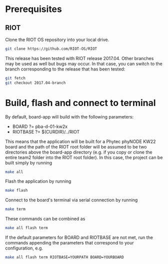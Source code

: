 # Prerequisites

## RIOT

Clone the RIOT OS repository into your local drive.

```sh
git clone https://github.com/RIOT-OS/RIOT
```

This release has been tested with RIOT release 2017.04. Other branches may be used as well but bugs may occur. In that case, you can switch to the branch corresponding to the release that has been tested:

```sh
git fetch
git checkout 2017.04-branch
```

# Build, flash and connect to terminal

By default, board-app will build with the following parameters:

- BOARD ?= pba-d-01-kw2x
- RIOTBASE ?= $(CURDIR)/../RIOT

This means that the application will be built for a Phytec phyNODE KW22 board and the path of the RIOT root folder will be assumed to be two directories above the board-app directory (e.g. if you copy or clone the entire team2 folder into the RIOT root folder). In this case, the project can be built simply by running

```sh
make all
```

Flash the application by running

```sh
make flash
```

Connect to the board's terminal via serial connection by running

```sh
make term
```

These commands can be combined as

```sh
make all flash term
```

If the default parameters for BOARD and RIOTBASE are not met, run the commands appending the parameters that correspond to your configuration, e.g.

```sh
make all flash term RIOTBASE=YOURPATH BOARD=YOURBOARD
```

